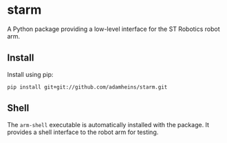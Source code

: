 # starm
A Python package providing a low-level interface for the ST Robotics robot arm.

## Install
Install using pip:
```
pip install git+git://github.com/adamheins/starm.git
```

## Shell
The `arm-shell` executable is automatically installed with the package. It
provides a shell interface to the robot arm for testing.
